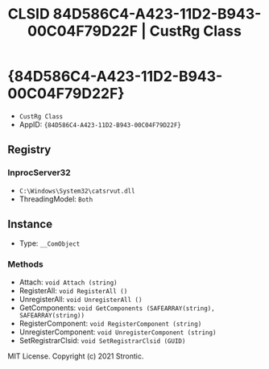 ﻿---
title: "CLSID 84D586C4-A423-11D2-B943-00C04F79D22F | CustRg Class"
excerpt: What is COM-Object CLSID 84D586C4-A423-11D2-B943-00C04F79D22F?
---

# {84D586C4-A423-11D2-B943-00C04F79D22F}

* `CustRg Class`
* AppID: `{84D586C4-A423-11D2-B943-00C04F79D22F}`

## Registry


### InprocServer32

* `C:\Windows\System32\catsrvut.dll`
* ThreadingModel: `Both`

## Instance

* Type: `__ComObject`

### Methods

* Attach: `void Attach (string)`
* RegisterAll: `void RegisterAll ()`
* UnregisterAll: `void UnregisterAll ()`
* GetComponents: `void GetComponents (SAFEARRAY(string), SAFEARRAY(string))`
* RegisterComponent: `void RegisterComponent (string)`
* UnregisterComponent: `void UnregisterComponent (string)`
* SetRegistrarClsid: `void SetRegistrarClsid (GUID)`

MIT License. Copyright (c) 2021 Strontic.


